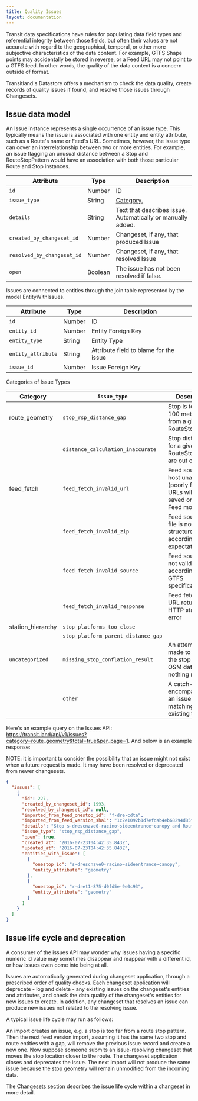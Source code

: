 ```yaml
---
title: Quality Issues
layout: documentation
---
```


<script src="https://cdn.rawgit.com/knsv/mermaid/0.3.5/dist/mermaid.full.js"></script>

Transit data specifications have rules for populating data field types and referential integrity between those fields,
but often their values are not accurate with regard to the geographical, temporal, or other more subjective characteristics of the data content. For example, GTFS Shape points may accidentally be stored in reverse, or a Feed URL may not point to a GTFS feed. In other words, the quality of the data content is a concern outside of format.

Transitland's Datastore offers a mechanism to check the data quality, create records of quality issues if found, and resolve those issues through Changesets.


## Issue data model

An Issue instance represents a single occurrence of an issue type. This typically means the issue is
associated with one entity and entity attribute, such as a Route's name or Feed's URL. Sometimes, however, the issue type can cover an interrelationship between two or more entities. For example, an issue flagging an unusual distance between a Stop and RouteStopPattern would have an association with both those particular Route and Stop instances.

| Attribute | Type | Description |
|-----------|------|---------|
| `id`      | Number | ID |
| `issue_type` | String | [Category.](#issue_types) |
| `details` | String | Text that describes issue. Automatically or manually added. |
| `created_by_changeset_id` | Number | Changeset, if any, that produced Issue |
| `resolved_by_changeset_id` | Number | Changeset, if any, that resolved Issue |
| `open` | Boolean | The issue has not been resolved if false. |

Issues are connected to entities through the join table represented by the model EntityWithIssues.

| Attribute | Type | Description |
|-----------|------|---------|
| `id`      | Number | ID |
| `entity_id` | Number | Entity Foreign Key |
| `entity_type` | String | Entity Type |
| `entity_attribute` | String | Attribute field to blame for the issue |
| `issue_id` | Number | Issue Foreign Key |

<a name="issue_types">Categories of Issue Types</a>

| Category | `issue_type` | Description |
|--------|--------------|-------------|
| route_geometry | `stop_rsp_distance_gap` | Stop is too far (> 100 meters) from a given RouteStopPattern |
| | `distance_calculation_inaccurate` | Stop distances for a given RouteStopPattern are out of order |
| feed_fetch | `feed_fetch_invalid_url` | Feed source URL host unavailable (poorly formatted URLs will not be saved on the Feed model ) |
| | `feed_fetch_invalid_zip` | Feed source zip file is not structured according to expectations |
| | `feed_fetch_invalid_source` | Feed source is not valid according to the GTFS specification |
| | `feed_fetch_invalid_response` | Feed fetch on URL returned an HTTP status error |
| station_hierarchy | `stop_platforms_too_close` | |
| | `stop_platform_parent_distance_gap` | |
| `uncategorized` | `missing_stop_conflation_result` | An attempt was made to conflate the stop with OSM data, but nothing returned. |
| | `other`| A catch-all encompassing an issue type not matching the existing types. |

Here's an example query on the Issues API: https://transit.land/api/v1/issues?category=route_geometry&total=true&per_page=1.
And below is an example response:

NOTE: it is important to consider the possibility that an issue might not exist when a future request is made.
It may have been resolved or deprecated from newer changesets.

```json
{
  "issues": [
    {
      "id": 227,
      "created_by_changeset_id": 1993,
      "resolved_by_changeset_id": null,
      "imported_from_feed_onestop_id": "f-dre-cdta",
      "imported_from_feed_version_sha1": "1c2e1092b1d7efdab4eb68294d85fce8cc08f506",
      "details": "Stop s-drescnzve0-racino~sideentrance~canopy and RouteStopPattern r-dret1-875-d0fd5e-9e0c93 too far apart.",
      "issue_type": "stop_rsp_distance_gap",
      "open": true,
      "created_at": "2016-07-23T04:42:35.843Z",
      "updated_at": "2016-07-23T04:42:35.843Z",
      "entities_with_issue": [
        {
          "onestop_id": "s-drescnzve0-racino~sideentrance~canopy",
          "entity_attribute": "geometry"
        },
        {
          "onestop_id": "r-dret1-875-d0fd5e-9e0c93",
          "entity_attribute": "geometry"
        }
      ]
    }
  ]
}
```

## Issue life cycle and deprecation

A consumer of the issues API may wonder why issues having a specific numeric id value may sometimes disappear and reappear with a different id, or how issues even come into being at all.

Issues are automatically generated during changeset application, through a prescribed order of quality checks. Each changeset application will deprecate - log and delete - any existing issues on the changeset's entities and attributes, and check the data quality of the changeset's entities for new issues to create. In addition, any changeset that resolves an issue can produce new issues not related to the resolving issue.

A typical issue life cycle may run as follows:  

An import creates an issue, e.g. a stop is too far from a route stop pattern. Then the next feed version import, assuming it has the same two stop and route entities with a gap, will remove the previous issue record and create a new one. Now suppose someone submits an issue-resolving changeset that moves the stop location closer to the route. The changeset application closes and deprecates the issue. The next import will not produce the same issue because the stop geometry will remain unmodified from the incoming data.     

The [Changesets section](changesets.html) describes the issue life cycle within a changeset in more detail.
